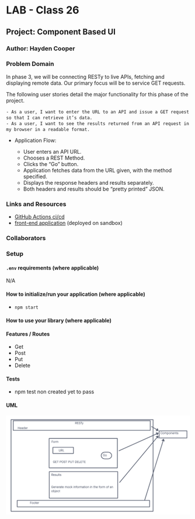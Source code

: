# LAB - Class 26

## Project: Component Based UI

### Author: Hayden Cooper

### Problem Domain  

In phase 3, we will be connecting RESTy to live APIs, fetching and displaying remote data. Our primary focus will be to service GET requests.

The following user stories detail the major functionality for this phase of the project.

    - As a user, I want to enter the URL to an API and issue a GET request so that I can retrieve it’s data.
    - As a user, I want to see the results returned from an API request in my browser in a readable format.

- Application Flow:

  - User enters an API URL.
  - Chooses a REST Method.
  - Clicks the “Go” button.
  - Application fetches data from the URL given, with the method specified.
  - Displays the response headers and results separately.
  - Both headers and results should be “pretty printed” JSON.

### Links and Resources

- [GitHub Actions ci/cd](https://github.com/Hcooper23/resty/actions)
- [front-end application](https://codesandbox.io/p/github/Hcooper23/resty/main?workspaceId=d6b0a7b3-fc47-4e4d-b1fa-ce55109e7d9e) (deployed on sandbox)

### Collaborators

### Setup

#### `.env` requirements (where applicable)

N/A

#### How to initialize/run your application (where applicable)

- `npm start`

#### How to use your library (where applicable)

#### Features / Routes

- Get
- Post
- Put
- Delete

#### Tests

- npm test non created yet to pass

#### UML

![UML](./Screenshot%202023-06-20%20at%208.51.46%20PM.png)
